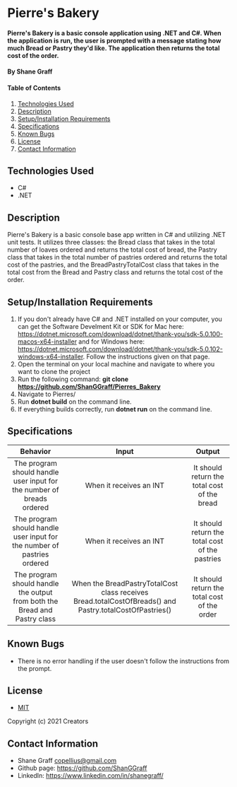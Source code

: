 # Pierre's Bakery

#### Pierre's Bakery is a basic console application using .NET and C#. When the application is run, the user is prompted with a message stating how much Bread or Pastry they'd like. The application then returns the total cost of the order.

#### **By Shane Graff**

#### Table of Contents

1. [Technologies Used](#technologies)
2. [Description](#description)
3. [Setup/Installation Requirements](#setup)
4. [Specifications](#specs)
5. [Known Bugs](#bugs)
6. [License](#license)
7. [Contact Information](#contact)

## Technologies Used <a id="technologies"></a>

* C#
* .NET

## Description <a id="description"></a>

Pierre's Bakery is a basic console base app written in C# and utilizing .NET unit tests. It utilizes three classes: the Bread class that takes in the total number of loaves ordered and returns the total cost of bread, the Pastry class that takes in the total number of pastries ordered and returns the total cost of the pastries, and the BreadPastryTotalCost class that takes in the total cost from the Bread and Pastry class and returns the total cost of the order.

## Setup/Installation Requirements <a id="setup"></a>

1. If you don't already have C# and .NET installed on your computer, you can get the Software Develment Kit or SDK for Mac here: https://dotnet.microsoft.com/download/dotnet/thank-you/sdk-5.0.100-macos-x64-installer and for Windows here: https://dotnet.microsoft.com/download/dotnet/thank-you/sdk-5.0.102-windows-x64-installer. Follow the instructions given on that page.
2. Open the terminal on your local machine and navigate to where you want to clone the project
3. Run the following command: __git clone https://github.com/ShanGGraff/Pierres_Bakery__
4. Navigate to Pierres/
5. Run __dotnet build__ on the command line.
6. If everything builds correctly, run __dotnet run__ on the command line.


## Specifications <a id="specs"></a>

| Behavior | Input | Output |
|:---:|:---:|:---:|
| The program should handle user input for the number of breads ordered | When it receives an INT | It should return the total cost of the bread|
| The program should handle user input for the number of pastries ordered | When it receives an INT | It should return the total cost of the pastries |
| The program should handle the output from both the Bread and Pastry class | When the BreadPastryTotalCost class receives Bread.totalCostOfBreads() and Pastry.totalCostOfPastries()| It should return the total cost of the order |

## Known Bugs <a id="bugs"></a>
* There is no error handling if the user doesn't follow the instructions from the prompt.

## License
* [MIT](https://choosealicense.com/licenses/mit/)

Copyright (c) 2021 Creators 

## Contact Information <a id="contact"></a>

* Shane Graff <copellius@gmail.com>
* Github page: https://github.com/ShanGGraff
* LinkedIn: https://www.linkedin.com/in/shanegraff/
